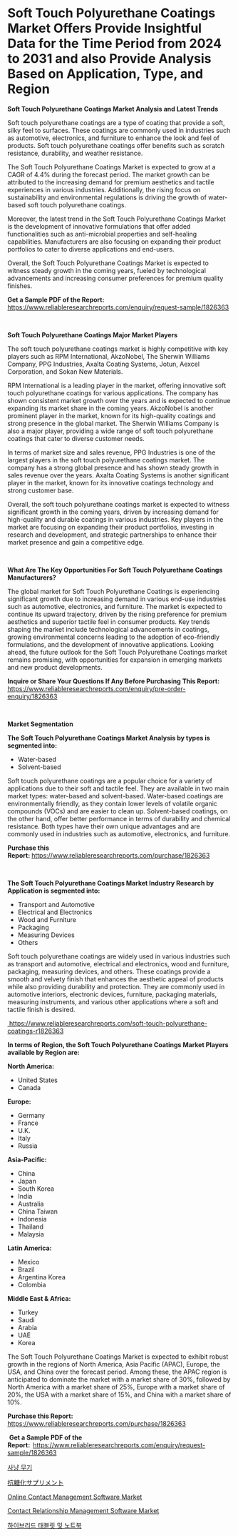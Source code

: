 <p><h1>Soft Touch Polyurethane Coatings Market Offers Provide Insightful Data for the Time Period from 2024 to 2031 and also Provide Analysis Based on Application, Type, and Region</h1></p><p><strong>Soft Touch Polyurethane Coatings Market Analysis and Latest Trends</strong></p>
<p><p>Soft touch polyurethane coatings are a type of coating that provide a soft, silky feel to surfaces. These coatings are commonly used in industries such as automotive, electronics, and furniture to enhance the look and feel of products. Soft touch polyurethane coatings offer benefits such as scratch resistance, durability, and weather resistance.</p><p>The Soft Touch Polyurethane Coatings Market is expected to grow at a CAGR of 4.4% during the forecast period. The market growth can be attributed to the increasing demand for premium aesthetics and tactile experiences in various industries. Additionally, the rising focus on sustainability and environmental regulations is driving the growth of water-based soft touch polyurethane coatings.</p><p>Moreover, the latest trend in the Soft Touch Polyurethane Coatings Market is the development of innovative formulations that offer added functionalities such as anti-microbial properties and self-healing capabilities. Manufacturers are also focusing on expanding their product portfolios to cater to diverse applications and end-users.</p><p>Overall, the Soft Touch Polyurethane Coatings Market is expected to witness steady growth in the coming years, fueled by technological advancements and increasing consumer preferences for premium quality finishes.</p></p>
<p><strong>Get a Sample PDF of the Report:&nbsp;</strong> <a href="https://www.reliableresearchreports.com/enquiry/request-sample/1826363">https://www.reliableresearchreports.com/enquiry/request-sample/1826363</a></p>
<p>&nbsp;</p>
<p><strong>Soft Touch Polyurethane Coatings Major Market Players</strong></p>
<p><p>The soft touch polyurethane coatings market is highly competitive with key players such as RPM International, AkzoNobel, The Sherwin Williams Company, PPG Industries, Axalta Coating Systems, Jotun, Aexcel Corporation, and Sokan New Materials. </p><p>RPM International is a leading player in the market, offering innovative soft touch polyurethane coatings for various applications. The company has shown consistent market growth over the years and is expected to continue expanding its market share in the coming years. AkzoNobel is another prominent player in the market, known for its high-quality coatings and strong presence in the global market. The Sherwin Williams Company is also a major player, providing a wide range of soft touch polyurethane coatings that cater to diverse customer needs.</p><p>In terms of market size and sales revenue, PPG Industries is one of the largest players in the soft touch polyurethane coatings market. The company has a strong global presence and has shown steady growth in sales revenue over the years. Axalta Coating Systems is another significant player in the market, known for its innovative coatings technology and strong customer base.</p><p>Overall, the soft touch polyurethane coatings market is expected to witness significant growth in the coming years, driven by increasing demand for high-quality and durable coatings in various industries. Key players in the market are focusing on expanding their product portfolios, investing in research and development, and strategic partnerships to enhance their market presence and gain a competitive edge.</p></p>
<p>&nbsp;</p>
<p><strong>What Are The Key Opportunities For Soft Touch Polyurethane Coatings Manufacturers?</strong></p>
<p><p>The global market for Soft Touch Polyurethane Coatings is experiencing significant growth due to increasing demand in various end-use industries such as automotive, electronics, and furniture. The market is expected to continue its upward trajectory, driven by the rising preference for premium aesthetics and superior tactile feel in consumer products. Key trends shaping the market include technological advancements in coatings, growing environmental concerns leading to the adoption of eco-friendly formulations, and the development of innovative applications. Looking ahead, the future outlook for the Soft Touch Polyurethane Coatings market remains promising, with opportunities for expansion in emerging markets and new product developments.</p></p>
<p><strong>Inquire or Share Your Questions If Any Before Purchasing This Report:</strong> <a href="https://www.reliableresearchreports.com/enquiry/pre-order-enquiry/1826363">https://www.reliableresearchreports.com/enquiry/pre-order-enquiry/1826363</a></p>
<p>&nbsp;</p>
<p><strong>Market Segmentation</strong></p>
<p><strong>The Soft Touch Polyurethane Coatings Market Analysis by types is segmented into:</strong></p>
<p><ul><li>Water-based</li><li>Solvent-based</li></ul></p>
<p><p>Soft touch polyurethane coatings are a popular choice for a variety of applications due to their soft and tactile feel. They are available in two main market types: water-based and solvent-based. Water-based coatings are environmentally friendly, as they contain lower levels of volatile organic compounds (VOCs) and are easier to clean up. Solvent-based coatings, on the other hand, offer better performance in terms of durability and chemical resistance. Both types have their own unique advantages and are commonly used in industries such as automotive, electronics, and furniture.</p></p>
<p><strong>Purchase this Report:&nbsp;</strong><a href="https://www.reliableresearchreports.com/purchase/1826363">https://www.reliableresearchreports.com/purchase/1826363</a></p>
<p>&nbsp;</p>
<p><strong>The Soft Touch Polyurethane Coatings Market Industry Research by Application is segmented into:</strong></p>
<p><ul><li>Transport and Automotive</li><li>Electrical and Electronics</li><li>Wood and Furniture</li><li>Packaging</li><li>Measuring Devices</li><li>Others</li></ul></p>
<p><p>Soft touch polyurethane coatings are widely used in various industries such as transport and automotive, electrical and electronics, wood and furniture, packaging, measuring devices, and others. These coatings provide a smooth and velvety finish that enhances the aesthetic appeal of products while also providing durability and protection. They are commonly used in automotive interiors, electronic devices, furniture, packaging materials, measuring instruments, and various other applications where a soft and tactile finish is desired.</p></p>
<p><a href="https://www.reliableresearchreports.com/soft-touch-polyurethane-coatings-r1826363">&nbsp;https://www.reliableresearchreports.com/soft-touch-polyurethane-coatings-r1826363</a></p>
<p><strong>In terms of Region, the Soft Touch Polyurethane Coatings Market Players available by Region are:</strong></p>
<p>
    <p> <strong> North America: </strong>
        <ul>
            <li>United States</li>
            <li>Canada</li>
        </ul>
        </p> 
    <p> <strong> Europe: </strong>
        <ul>
            <li>Germany</li>
            <li>France</li>
            <li>U.K.</li>
            <li>Italy</li>
            <li>Russia</li>
        </ul>
        </p> 
    <p> <strong> Asia-Pacific: </strong>
        <ul>
            <li>China</li>
            <li>Japan</li>
            <li>South Korea</li>
            <li>India</li>
            <li>Australia</li>
            <li>China Taiwan</li>
            <li>Indonesia</li>
            <li>Thailand</li>
            <li>Malaysia</li>
        </ul>
        </p> 
    <p> <strong> Latin America: </strong>
        <ul>
            <li>Mexico</li>
            <li>Brazil</li>
            <li>Argentina Korea</li>
            <li>Colombia</li>
        </ul>
        </p> 
    <p> <strong> Middle East & Africa: </strong>
        <ul>
            <li>Turkey</li>
            <li>Saudi</li>
            <li>Arabia</li>
            <li>UAE</li>
            <li>Korea</li>
        </ul>
    </p>
    </p>
<p><p>The Soft Touch Polyurethane Coatings Market is expected to exhibit robust growth in the regions of North America, Asia Pacific (APAC), Europe, the USA, and China over the forecast period. Among these, the APAC region is anticipated to dominate the market with a market share of 30%, followed by North America with a market share of 25%, Europe with a market share of 20%, the USA with a market share of 15%, and China with a market share of 10%.</p></p>
<p><strong>Purchase this Report: </strong><a href="https://www.reliableresearchreports.com/purchase/1826363">https://www.reliableresearchreports.com/purchase/1826363</a></p>
<p>&nbsp;<strong>Get a Sample PDF of the Report:&nbsp;&nbsp;</strong><a href="https://www.reliableresearchreports.com/enquiry/request-sample/1826363">https://www.reliableresearchreports.com/enquiry/request-sample/1826363</a></p>
<p><strong></strong></p>
<p><p><a href="https://github.com/khairinauzunul/Market-Research-Report-List-1/blob/main/5152950129223.md">사냥 무기</a></p><p><a href="https://github.com/ddwcuskozol07187/Market-Research-Report-List-3/blob/main/673686190415.md">抗糖化サプリメント</a></p><p><a href="https://github.com/Chiragrp22/Market-Research-Report-List-5/blob/main/online-contact-management-software-market.md">Online Contact Management Software Market</a></p><p><a href="https://github.com/derrinmiltonellis35gcl/Market-Research-Report-List-3/blob/main/contact-relationship-management-software-market.md">Contact Relationship Management Software Market</a></p><p><a href="https://github.com/kimvicki3212024/Market-Research-Report-List-1/blob/main/1611356129224.md">하이브리드 태블릿 및 노트북</a></p></p>